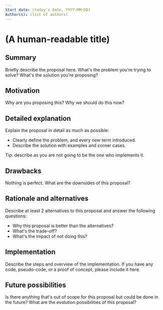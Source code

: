 ```yaml
---
Start date: (today's date, YYYY-MM-DD)
Author(s): (list of authors)
---
```


# (A human-readable title)

## Summary

Briefly describe the proposal here. What's the problem you're trying to solve? What's the solution you're proposing?

## Motivation

Why are you proposing this? Why we should do this now?

## Detailed explanation

Explain the proposal in detail as much as possible:

- Clearly define the problem, and every new term introduced.
- Describe the solution with examples and corner cases.

Tip: describe as you are not going to be the one who implements it.

## Drawbacks

Nothing is perfect. What are the downsides of this proposal?

## Rationale and alternatives

Describe at least 2 alternatives to this proposal and answer the following questions:

- Why this proposal is better than the alternatives?
- What's the trade-off?
- What's the impact of not doing this?

## Implementation

Describe the steps and overview of the implementation. If you have any code, pseudo-code, or a proof of concept, please include it here.

## Future possibilities

Is there anything that's out of scope for this proposal but could be done in the future? What are the evolution possibilities of this proposal?
